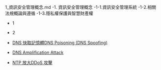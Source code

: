 1_資訊安全管理概念.md
 -1. 資訊安全管理概念
 -1-1.資訊安全管理系統
 -1-2.相關法規概論與遵循
 -1-3.隱私權保護與智慧財產權
 
  - 1
   - 2




- [DNS 快取記憶體DNS Poisoning (DNS Spoofing)]()
- [DNS Amplification Attack]()
- [NTP 放大DDoS 攻擊]()
